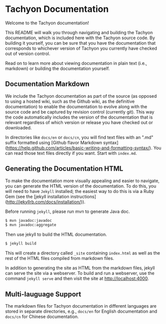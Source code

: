 Tachyon Documentation
=====================

Welcome to the Tachyon documentation!

This README will walk you through navigating and building the Tachyon documentation, which is
included here with the Tachyon source code. By building it yourself, you can be sure that you have
the documentation that corresponds to whichever version of Tachyon you currently have checked out of
version control.

Read on to learn more about viewing documentation in plain text (i.e., markdown) or building the
documentation yourself.

## Documentation Markdown

We include the Tachyon documentation as part of the source (as opposed to using a hosted wiki, such
as the Github wiki, as the definitive documentation) to enable the documentation to evolve along
with the source code and be captured by revision control (currently git). This way the code
automatically includes the version of the documentation that is relevant regardless of which version
or release you have checked out or downloaded.

In directories like `docs/en` or `docs/cn`, you will find text files with an ".md" suffix formatted
using [Github flavor Markdown syntax]
(https://help.github.com/articles/basic-writing-and-formatting-syntax/). You can read those text
files directly if you want. Start with `index.md`.

## Generating the Documentation HTML

To make the documentation more visually appealing and easier to navigate, you can generate the HTML
version of the documentation. To do this, you will need to have `Jekyll` installed; the easiest
way to do this is via a Ruby Gem (see the [jekyll installation instructions]
(http://jekyllrb.com/docs/installation/)).

Before running `jekyll`, please run mvn to generate Java doc.

```bash
$ mvn javadoc:javadoc
$ mvn javadoc:aggregate
```

Then use jekyll to build the HTML documentation.

```bash
$ jekyll build
```

This will create a directory called `_site` containing `index.html` as well as the rest of the
HTML files compiled from markdown files.

In addition to generating the site as HTML from the markdown files, jekyll can serve the site via
a webserver. To build and run a webserver, use the command `jekyll serve` and then visit the site 
at [http://localhost:4000](http://localhost:4000).

## Multi-lauguage Support

The markdown files for Tachyon documentation in different languages are stored in separate
directories, e.g., `docs/en` for English documentation and `docs/cn` for Chinese documentation.
